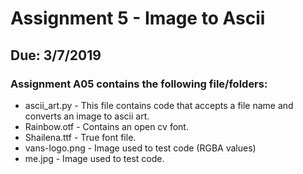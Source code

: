 # Assignment 5 - Image to Ascii

## Due: 3/7/2019
### Assignment A05 contains the following file/folders:
- ascii_art.py - This file contains code that accepts a file name
            and converts an image to ascii art.
- Rainbow.otf - Contains an open cv font.
- Shailena.ttf - True font file.
- vans-logo.png - Image used to test code (RGBA values)
- me.jpg - Image used to test code.
